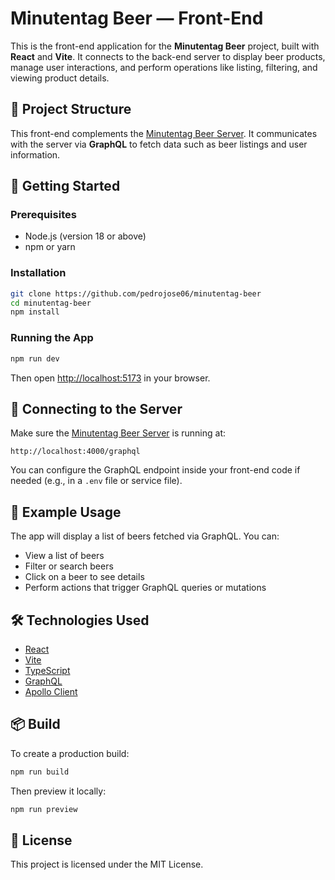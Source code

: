 # Minutentag Beer — Front-End

This is the front-end application for the **Minutentag Beer** project, built with **React** and **Vite**. It connects to the back-end server to display beer products, manage user interactions, and perform operations like listing, filtering, and viewing product details.

## 🧩 Project Structure

This front-end complements the [Minutentag Beer Server](https://github.com/pedrojose06/minutentag-server). It communicates with the server via **GraphQL** to fetch data such as beer listings and user information.

## 🚀 Getting Started

### Prerequisites

- Node.js (version 18 or above)
- npm or yarn

### Installation

```bash
git clone https://github.com/pedrojose06/minutentag-beer
cd minutentag-beer
npm install
```

### Running the App

```bash
npm run dev
```

Then open [http://localhost:5173](http://localhost:5173) in your browser.

## 🔗 Connecting to the Server

Make sure the [Minutentag Beer Server](https://github.com/pedrojose06/minutentag-server) is running at:

```
http://localhost:4000/graphql
```

You can configure the GraphQL endpoint inside your front-end code if needed (e.g., in a `.env` file or service file).

## 🧪 Example Usage

The app will display a list of beers fetched via GraphQL. You can:

- View a list of beers
- Filter or search beers
- Click on a beer to see details
- Perform actions that trigger GraphQL queries or mutations

## 🛠 Technologies Used

- [React](https://reactjs.org/)
- [Vite](https://vitejs.dev/)
- [TypeScript](https://www.typescriptlang.org/)
- [GraphQL](https://graphql.org/)
- [Apollo Client](https://www.apollographql.com/docs/react/)

## 📦 Build

To create a production build:

```bash
npm run build
```

Then preview it locally:

```bash
npm run preview
```

## 📄 License

This project is licensed under the MIT License.